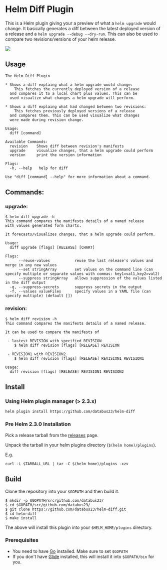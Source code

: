 # Helm Diff Plugin

This is a Helm plugin giving your a preview of what a `helm upgrade` would change.
It basically generates a diff between the latest deployed version of a release
and a `helm upgrade --debug --dry-run`. This can also be used to compare two 
revisions/versions of your helm release.

<a href="https://asciinema.org/a/105326" target="_blank"><img src="https://asciinema.org/a/105326.png" /></a>

## Usage

```
The Helm Diff Plugin

* Shows a diff explaing what a helm upgrade would change:
    This fetches the currently deployed version of a release
  and compares it to a local chart plus values. This can be 
  used visualize what changes a helm upgrade will perform.

* Shows a diff explaing what had changed between two revisions:
    This fetches previously deployed versions of a release
  and compares them. This can be used visualize what changes 
  were made during revision change.

Usage:
  diff [command]

Available Commands:
  revision    Shows diff between revision's manifests
  upgrade     visualize changes, that a helm upgrade could perform
  version     print the version information

Flags:
  -h, --help   help for diff

Use "diff [command] --help" for more information about a command.
```

## Commands:

### upgrade:

```
$ helm diff upgrade -h
This command compares the manifests details of a named release 
with values generated form charts.

It forecasts/visualizes changes, that a helm upgrade could perform.

Usage:
  diff upgrade [flags] [RELEASE] [CHART]

Flags:
      --reuse-values           reuse the last release's values and merge in any new values
      --set stringArray        set values on the command line (can specify multiple or separate values with commas: key1=val1,key2=val2)
      --suppress stringArray   allows suppression of the values listed in the diff output
  -q, --suppress-secrets       suppress secrets in the output
  -f, --values valueFiles      specify values in a YAML file (can specify multiple) (default [])
```

### revision:

```
$ helm diff revision -h
This command compares the manifests details of a named release.

It can be used to compare the manifests of 
 
 - lastest REVISION with specified REVISION
	$ helm diff revision [flags] [RELEASE] REVISION

 - REVISION1 with REVISION2
	$ helm diff revision [flags] [RELEASE] REVISION1 REVISION1

Usage:
  diff revision [flags] [RELEASE] REVISION1 REVISION2
```

## Install

### Using Helm plugin manager (> 2.3.x)

```shell
helm plugin install https://github.com/databus23/helm-diff
```

### Pre Helm 2.3.0 Installation
Pick a release tarball from the [releases](https://github.com/databus23/helm-diff/releases) page.

Unpack the tarball in your helm plugins directory (`$(helm home)/plugins`).

E.g.
```
curl -L $TARBALL_URL | tar -C $(helm home)/plugins -xzv
```

## Build

Clone the repository into your `$GOPATH` and then build it.

```
$ mkdir -p $GOPATH/src/github.com/databus23/
$ cd $GOPATH/src/github.com/databus23/
$ git clone https://github.com/databus23/helm-diff.git
$ cd helm-diff
$ make install
```

The above will install this plugin into your `$HELM_HOME/plugins` directory.

### Prerequisites

- You need to have [Go](http://golang.org) installed. Make sure to set `$GOPATH`
- If you don't have [Glide](http://glide.sh) installed, this will install it into
  `$GOPATH/bin` for you.
